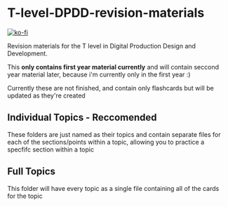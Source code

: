 # T-level-DPDD-revision-materials

[![ko-fi](https://ko-fi.com/img/githubbutton_sm.svg)](https://ko-fi.com/S6S31EC98I)

Revision materials for the T level in Digital Production Design and Development.

This **only contains first year material currently** and will contain seccond year material later, because i'm currently only in the first year :)

Currently these are not finished, and contain only flashcards but will be updated as they're created

## Individual Topics - Reccomended
These folders are just named as their topics and contain separate files for each of the sections/points within  a topic, allowing you to practice a specfifc section within a topic

## Full Topics
This folder will have every topic as a single file containing all of the cards for the topic

